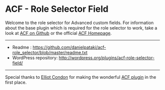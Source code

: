 # ACF - Role Selector Field

Welcome to the role selector for Advanced custom fields. For information about the base plugin which is required for the role selector to work, take a look at [ACF on Github](https://github.com/elliotcondon/acf) or the official [ACF Homepage](http://www.advancedcustomfields.com/).

-----------------------

* Readme : https://github.com/danielpataki/acf-role_selector/blob/master/readme.txt
* WordPress repository: http://wordpress.org/plugins/acf-role-selector-field/

-----------------------

Special thanks to [Elliot Condon](http://elliotcondon.com) for making the wonderful [ACF plugin](advancedcustomfields.com) in the first place.